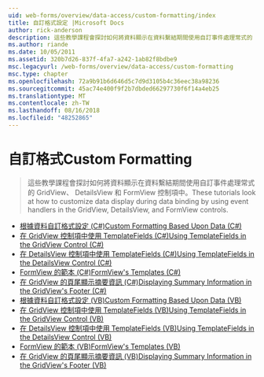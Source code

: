 ```yaml
---
uid: web-forms/overview/data-access/custom-formatting/index
title: 自訂格式設定 |Microsoft Docs
author: rick-anderson
description: 這些教學課程會探討如何將資料顯示在資料繫結期間使用自訂事件處理常式的 GridView、 DetailsView 和 FormView 控制項中。
ms.author: riande
ms.date: 10/05/2011
ms.assetid: 320b7d26-837f-4fa7-a242-1ab82f8bdbe9
msc.legacyurl: /web-forms/overview/data-access/custom-formatting
msc.type: chapter
ms.openlocfilehash: 72a9b91b6d646d5c7d9d3105b4c36eec38a98236
ms.sourcegitcommit: 45ac74e400f9f2b7dbded66297730f6f14a4eb25
ms.translationtype: MT
ms.contentlocale: zh-TW
ms.lasthandoff: 08/16/2018
ms.locfileid: "48252865"
---
```

<a name="custom-formatting"></a><span data-ttu-id="1de48-103">自訂格式</span><span class="sxs-lookup"><span data-stu-id="1de48-103">Custom Formatting</span></span>
====================
> <span data-ttu-id="1de48-104">這些教學課程會探討如何將資料顯示在資料繫結期間使用自訂事件處理常式的 GridView、 DetailsView 和 FormView 控制項中。</span><span class="sxs-lookup"><span data-stu-id="1de48-104">These tutorials look at how to customize data display during data binding by using event handlers in the GridView, DetailsView, and FormView controls.</span></span>


- [<span data-ttu-id="1de48-105">根據資料自訂格式設定 (C#)</span><span class="sxs-lookup"><span data-stu-id="1de48-105">Custom Formatting Based Upon Data (C#)</span></span>](custom-formatting-based-upon-data-cs.md)
- [<span data-ttu-id="1de48-106">在 GridView 控制項中使用 TemplateFields (C#)</span><span class="sxs-lookup"><span data-stu-id="1de48-106">Using TemplateFields in the GridView Control (C#)</span></span>](using-templatefields-in-the-gridview-control-cs.md)
- [<span data-ttu-id="1de48-107">在 DetailsView 控制項中使用 TemplateFields (C#)</span><span class="sxs-lookup"><span data-stu-id="1de48-107">Using TemplateFields in the DetailsView Control (C#)</span></span>](using-templatefields-in-the-detailsview-control-cs.md)
- [<span data-ttu-id="1de48-108">FormView 的範本 (C#)</span><span class="sxs-lookup"><span data-stu-id="1de48-108">FormView's Templates (C#)</span></span>](using-the-formview-s-templates-cs.md)
- [<span data-ttu-id="1de48-109">在 GridView 的頁尾顯示摘要資訊 (C#)</span><span class="sxs-lookup"><span data-stu-id="1de48-109">Displaying Summary Information in the GridView's Footer (C#)</span></span>](displaying-summary-information-in-the-gridview-s-footer-cs.md)
- [<span data-ttu-id="1de48-110">根據資料自訂格式設定 (VB)</span><span class="sxs-lookup"><span data-stu-id="1de48-110">Custom Formatting Based Upon Data (VB)</span></span>](custom-formatting-based-upon-data-vb.md)
- [<span data-ttu-id="1de48-111">在 GridView 控制項中使用 TemplateFields (VB)</span><span class="sxs-lookup"><span data-stu-id="1de48-111">Using TemplateFields in the GridView Control (VB)</span></span>](using-templatefields-in-the-gridview-control-vb.md)
- [<span data-ttu-id="1de48-112">在 DetailsView 控制項中使用 TemplateFields (VB)</span><span class="sxs-lookup"><span data-stu-id="1de48-112">Using TemplateFields in the DetailsView Control (VB)</span></span>](using-templatefields-in-the-detailsview-control-vb.md)
- [<span data-ttu-id="1de48-113">FormView 的範本 (VB)</span><span class="sxs-lookup"><span data-stu-id="1de48-113">FormView's Templates (VB)</span></span>](using-the-formview-s-templates-vb.md)
- [<span data-ttu-id="1de48-114">在 GridView 的頁尾顯示摘要資訊 (VB)</span><span class="sxs-lookup"><span data-stu-id="1de48-114">Displaying Summary Information in the GridView's Footer (VB)</span></span>](displaying-summary-information-in-the-gridview-s-footer-vb.md)
